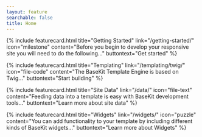```yaml
---
layout: feature
searchable: false
title: Home
---
```


{% include featurecard.html title="Getting Started" link="/getting-started/" icon="milestone" content="Before you begin to develop your responsive site you will need to do the following..." buttontext="Get started" %}

{% include featurecard.html title="Templating" link="/templating/twig/" icon="file-code" content="The BaseKit Template Engine is based on Twig..." buttontext="Start building" %}

{% include featurecard.html title="Site Data" link="/data/" icon="file-text" content="Feeding data into a template is easy with BaseKit development tools..." buttontext="Learn more about site data" %}

{% include featurecard.html title="Widgets" link="/widgets/" icon="puzzle" content="You can add functionality to your template by including different kinds of BaseKit widgets..." buttontext="Learn more about Widgets" %}
